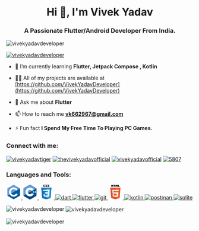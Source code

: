<h1 align="center">Hi 👋, I'm Vivek Yadav</h1>
<h3 align="center">A Passionate Flutter/Android Developer From India.</h3>

<p align="left"> <img src="https://komarev.com/ghpvc/?username=vivekyadavdeveloper&label=Profile%20views&color=0e75b6&style=flat" alt="vivekyadavdeveloper" /> </p>

<p align="left"> <a href="https://github.com/ryo-ma/github-profile-trophy"><img src="https://github-profile-trophy.vercel.app/?username=vivekyadavdeveloper" alt="vivekyadavdeveloper" /></a> </p>

- 🌱 I’m currently learning **Flutter, Jetpack Compose , Kotlin**

- 👨‍💻 All of my projects are available at [https://github.com/VivekYadavDeveloper](https://github.com/VivekYadavDeveloper)

- 💬 Ask me about **Flutter**

- 📫 How to reach me **vk662967@gmail.com**

- ⚡ Fun fact **I Spend My Free Time To Playing PC Games.**

<h3 align="left">Connect with me:</h3>
<p align="left">
<a href="https://linkedin.com/in/vivekyadavtiger" target="blank"><img align="center" src="https://raw.githubusercontent.com/rahuldkjain/github-profile-readme-generator/master/src/images/icons/Social/linked-in-alt.svg" alt="vivekyadavtiger" height="30" width="40" /></a>
<a href="https://instagram.com/thevivekyadavofficial" target="blank"><img align="center" src="https://raw.githubusercontent.com/rahuldkjain/github-profile-readme-generator/master/src/images/icons/Social/instagram.svg" alt="thevivekyadavofficial" height="30" width="40" /></a>
<a href="https://www.youtube.com/c/vivekyadavofficial" target="blank"><img align="center" src="https://raw.githubusercontent.com/rahuldkjain/github-profile-readme-generator/master/src/images/icons/Social/youtube.svg" alt="vivekyadavofficial" height="30" width="40" /></a>
<a href="https://discord.gg/5807" target="blank"><img align="center" src="https://raw.githubusercontent.com/rahuldkjain/github-profile-readme-generator/master/src/images/icons/Social/discord.svg" alt="5807" height="30" width="40" /></a>
</p>

<h3 align="left">Languages and Tools:</h3>
<p align="left"> <a href="https://www.cprogramming.com/" target="_blank" rel="noreferrer"> <img src="https://raw.githubusercontent.com/devicons/devicon/master/icons/c/c-original.svg" alt="c" width="40" height="40"/> </a> <a href="https://www.w3schools.com/cpp/" target="_blank" rel="noreferrer"> <img src="https://raw.githubusercontent.com/devicons/devicon/master/icons/cplusplus/cplusplus-original.svg" alt="cplusplus" width="40" height="40"/> </a> <a href="https://www.w3schools.com/css/" target="_blank" rel="noreferrer"> <img src="https://raw.githubusercontent.com/devicons/devicon/master/icons/css3/css3-original-wordmark.svg" alt="css3" width="40" height="40"/> </a> <a href="https://dart.dev" target="_blank" rel="noreferrer"> <img src="https://www.vectorlogo.zone/logos/dartlang/dartlang-icon.svg" alt="dart" width="40" height="40"/> </a> <a href="https://flutter.dev" target="_blank" rel="noreferrer"> <img src="https://www.vectorlogo.zone/logos/flutterio/flutterio-icon.svg" alt="flutter" width="40" height="40"/> </a> <a href="https://git-scm.com/" target="_blank" rel="noreferrer"> <img src="https://www.vectorlogo.zone/logos/git-scm/git-scm-icon.svg" alt="git" width="40" height="40"/> </a> <a href="https://www.w3.org/html/" target="_blank" rel="noreferrer"> <img src="https://raw.githubusercontent.com/devicons/devicon/master/icons/html5/html5-original-wordmark.svg" alt="html5" width="40" height="40"/> </a> <a href="https://kotlinlang.org" target="_blank" rel="noreferrer"> <img src="https://www.vectorlogo.zone/logos/kotlinlang/kotlinlang-icon.svg" alt="kotlin" width="40" height="40"/> </a> <a href="https://www.php.net" target="_blank" rel="noreferrer"> </a> <a href="https://postman.com" target="_blank" rel="noreferrer"> <img src="https://www.vectorlogo.zone/logos/getpostman/getpostman-icon.svg" alt="postman" width="40" height="40"/> </a> <a href="https://www.sqlite.org/" target="_blank" rel="noreferrer"> <img src="https://www.vectorlogo.zone/logos/sqlite/sqlite-icon.svg" alt="sqlite" width="40" height="40"/> </a> </p>

<p><img align="left" src="https://github-readme-stats.vercel.app/api/top-langs?username=vivekyadavdeveloper&show_icons=true&locale=en&layout=compact" alt="vivekyadavdeveloper" /></p>

<p>&nbsp;<img align="center" src="https://github-readme-stats.vercel.app/api?username=vivekyadavdeveloper&show_icons=true&locale=en" alt="vivekyadavdeveloper" /></p>

<p><img align="center" src="https://github-readme-streak-stats.herokuapp.com/?user=vivekyadavdeveloper&" alt="vivekyadavdeveloper" /></p>
